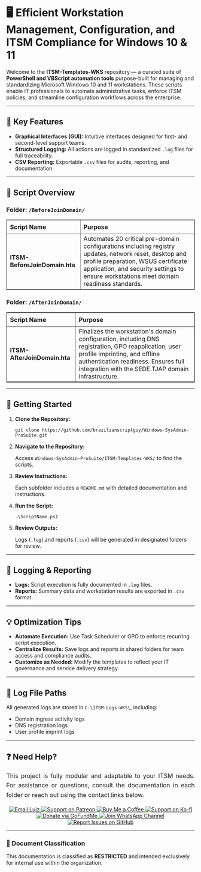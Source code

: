 <div>
  <h1>🖥️ Efficient Workstation Management, Configuration, and ITSM Compliance for Windows 10 & 11</h1>
  <p>
    Welcome to the <strong>ITSM-Templates-WKS</strong> repository — a curated suite of 
    <strong>PowerShell and VBScript automation tools</strong> purpose-built for managing and standardizing 
    Microsoft Windows 10 and 11 workstations. These scripts enable IT professionals to automate administrative tasks, 
    enforce ITSM policies, and streamline configuration workflows across the enterprise.
  </p>

  <hr />

  <h2>🌟 Key Features</h2>
  <ul>
    <li><strong>Graphical Interfaces (GUI):</strong> Intuitive interfaces designed for first- and second-level support teams.</li>
    <li><strong>Structured Logging:</strong> All actions are logged in standardized <code>.log</code> files for full traceability.</li>
    <li><strong>CSV Reporting:</strong> Exportable <code>.csv</code> files for audits, reporting, and documentation.</li>
  </ul>

  <hr />

  <h2>📄 Script Overview</h2>

  <h3>Folder: <code>/BeforeJoinDomain/</code></h3>
  <table border="1" style="border-collapse: collapse; width: 100%; text-align: left;">
    <thead>
      <tr>
        <th style="padding: 8px;"><strong>Script Name</strong></th>
        <th style="padding: 8px;">Purpose</th>
      </tr>
    </thead>
    <tbody>
      <tr>
        <td><strong>ITSM-BeforeJoinDomain.hta</strong></td>
        <td>
          Automates 20 critical pre-domain configurations including registry updates, network reset, desktop and profile preparation, 
          WSUS certificate application, and security settings to ensure workstations meet domain readiness standards.
        </td>
      </tr>
    </tbody>
  </table>

  <h3>Folder: <code>/AfterJoinDomain/</code></h3>
  <table border="1" style="border-collapse: collapse; width: 100%; text-align: left;">
    <thead>
      <tr>
        <th style="padding: 8px;"><strong>Script Name</strong></th>
        <th style="padding: 8px;">Purpose</th>
      </tr>
    </thead>
    <tbody>
      <tr>
        <td><strong>ITSM-AfterJoinDomain.hta</strong></td>
        <td>
          Finalizes the workstation's domain configuration, including DNS registration, GPO reapplication, user profile imprinting, 
          and offline authentication readiness. Ensures full integration with the SEDE.TJAP domain infrastructure.
        </td>
      </tr>
    </tbody>
  </table>

  <hr />

  <h2>🚀 Getting Started</h2>
  <ol>
    <li>
      <strong>Clone the Repository:</strong>
      <pre><code>git clone https://github.com/brazilianscriptguy/Windows-SysAdmin-ProSuite.git</code></pre>
    </li>
    <li>
      <strong>Navigate to the Repository:</strong>
      <p>Access <code>Windows-SysAdmin-ProSuite/ITSM-Templates-WKS/</code> to find the scripts.</p>
    </li>
    <li>
      <strong>Review Instructions:</strong>
      <p>Each subfolder includes a <code>README.md</code> with detailed documentation and instructions.</p>
    </li>
    <li>
      <strong>Run the Script:</strong>
      <pre><code>.\ScriptName.ps1</code></pre>
    </li>
    <li>
      <strong>Review Outputs:</strong>
      <p>Logs (<code>.log</code>) and reports (<code>.csv</code>) will be generated in designated folders for review.</p>
    </li>
  </ol>

  <hr />

  <h2>📝 Logging & Reporting</h2>
  <ul>
    <li><strong>Logs:</strong> Script execution is fully documented in <code>.log</code> files.</li>
    <li><strong>Reports:</strong> Summary data and workstation results are exported in <code>.csv</code> format.</li>
  </ul>

  <hr />

  <h2>💡 Optimization Tips</h2>
  <ul>
    <li><strong>Automate Execution:</strong> Use Task Scheduler or GPO to enforce recurring script execution.</li>
    <li><strong>Centralize Results:</strong> Save logs and reports in shared folders for team access and compliance audits.</li>
    <li><strong>Customize as Needed:</strong> Modify the templates to reflect your IT governance and service delivery strategy.</li>
  </ul>

  <hr />

  <h2>📁 Log File Paths</h2>
  <p>All generated logs are stored in <code>C:\ITSM-Logs-WKS\</code>, including:</p>
  <ul>
    <li>Domain ingress activity logs</li>
    <li>DNS registration logs</li>
    <li>User profile imprint logs</li>
  </ul>

  <hr />

  <h2>❓ Need Help?</h2>
  <p style="text-align: justify; font-size: 16px; line-height: 1.6;">
    This project is fully modular and adaptable to your ITSM needs. For assistance or questions, consult the documentation in each folder 
    or reach out using the contact links below.
  </p>

  <div align="center">
    <a href="mailto:luizhamilton.lhr@gmail.com" target="_blank" rel="noopener noreferrer">
      <img src="https://img.shields.io/badge/Email-luizhamilton.lhr@gmail.com-D14836?style=for-the-badge&logo=gmail" alt="Email Luiz">
    </a>
    <a href="https://www.patreon.com/brazilianscriptguy" target="_blank" rel="noopener noreferrer">
      <img src="https://img.shields.io/badge/Support%20Me-Patreon-red?style=for-the-badge&logo=patreon" alt="Support on Patreon">
    </a>
    <a href="https://buymeacoffee.com/brazilianscriptguy" target="_blank" rel="noopener noreferrer">
      <img src="https://img.shields.io/badge/Buy%20Me%20a%20Coffee-Support-yellow?style=for-the-badge&logo=buymeacoffee" alt="Buy Me a Coffee">
    </a>
    <a href="https://ko-fi.com/brazilianscriptguy" target="_blank" rel="noopener noreferrer">
      <img src="https://img.shields.io/badge/Ko--fi-Support%20Me-blue?style=for-the-badge&logo=kofi" alt="Support on Ko-fi">
    </a>
    <a href="https://gofund.me/4599d3e6" target="_blank" rel="noopener noreferrer">
      <img src="https://img.shields.io/badge/GoFundMe-Donate-green?style=for-the-badge&logo=gofundme" alt="Donate via GoFundMe">
    </a>
    <a href="https://whatsapp.com/channel/0029VaEgqC50G0XZV1k4Mb1c" target="_blank" rel="noopener noreferrer">
      <img src="https://img.shields.io/badge/Join%20Us-WhatsApp-25D366?style=for-the-badge&logo=whatsapp" alt="Join WhatsApp Channel">
    </a>
    <a href="https://github.com/brazilianscriptguy/Windows-SysAdmin-ProSuite/blob/main/.github/ISSUE_TEMPLATE/CUSTOM_ISSUE_TEMPLATE.md" 
       target="_blank" rel="noopener noreferrer">
      <img src="https://img.shields.io/badge/Report%20Issues-GitHub-blue?style=for-the-badge&logo=github" alt="Report Issues on GitHub">
    </a>
  </div>

  <hr />

  <h3>📌 Document Classification</h3>
  <p>This documentation is classified as <strong>RESTRICTED</strong> and intended exclusively for internal use within the organization.</p>
</div>

